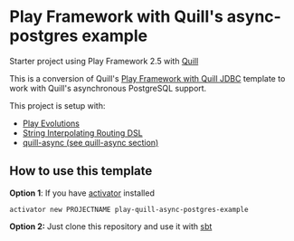 # Play Framework with Quill's async-postgres example


Starter project using Play Framework 2.5 with [Quill](http://getquill.io/)

This is a conversion of Quill's [Play Framework with Quill JDBC](https://github.com/getquill/play-quill-jdbc) 
template to work with Quill's asynchronous PostgreSQL support.

This project is setup with:
* [Play Evolutions](https://www.playframework.com/documentation/2.5.x/Evolutions)
* [String Interpolating Routing DSL](https://www.playframework.com/documentation/2.5.x/ScalaSirdRouter)
* [quill-async (see quill-async section)](http://getquill.io)

## How to use this template
**Option 1**: If you have [activator](https://www.lightbend.com/community/core-tools/activator-and-sbt) installed

    activator new PROJECTNAME play-quill-async-postgres-example

**Option 2:** Just clone this repository and use it with [sbt](http://www.scala-sbt.org)
